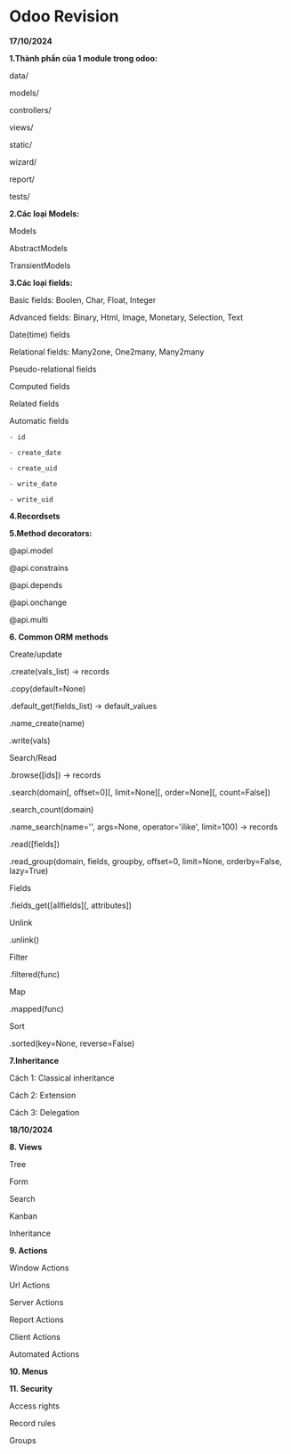 # Odoo Revision
**17/10/2024**

**1.Thành phần của 1 module trong odoo:**

data/

models/

controllers/

views/

static/

wizard/

report/

tests/ 

**2.Các loại Models:**

Models

AbstractModels

TransientModels

**3.Các loại fields:**

Basic fields: Boolen, Char, Float, Integer

Advanced fields: Binary, Html, Image, Monetary, Selection, Text

Date(time) fields

Relational fields: Many2one, One2many, Many2many

Pseudo-relational fields

Computed fields

Related fields

Automatic fields

	- id
 
	- create_date
 
	- create_uid
 
	- write_date
 
	- write_uid

**4.Recordsets**

**5.Method decorators:**

@api.model

@api.constrains

@api.depends

@api.onchange

@api.multi

**6. Common ORM methods**

Create/update

.create(vals_list) -> records

.copy(default=None)

.default_get(fields_list) -> default_values

.name_create(name)

.write(vals)

Search/Read

.browse([ids]) -> records

.search(domain[, offset=0][, limit=None][, order=None][, count=False])

.search_count(domain)

.name_search(name='', args=None, operator='ilike', limit=100) → records

.read([fields])

.read_group(domain, fields, groupby, offset=0, limit=None, orderby=False, lazy=True)

Fields
 
.fields_get([allfields][, attributes])

Unlink
 
.unlink()

Filter
 
.filtered(func)

Map
 
.mapped(func)


Sort
 
.sorted(key=None, reverse=False)

**7.Inheritance**

Cách 1: Classical inheritance

Cách 2: Extension

Cách 3: Delegation

**18/10/2024**

**8. Views**

Tree
  
Form
  
Search
  
Kanban
  
Inheritance

**9. Actions**

Window Actions

Url Actions

Server Actions
 
Report Actions
 
Client Actions
 
Automated Actions

**10. Menus**

**11. Security**

Access rights

Record rules

Groups

